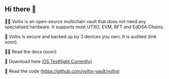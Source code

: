## Hi there 👋

🙋‍♀️ Voltix is an open-source multichain vault that does not need any specialised hardware. It supports most UTXO, EVM, BFT and EdDSA Chains.

🌈 Voltix is secure and backed up by 3 devices you own. It is audited (link soon). 

👩‍💻 Read the docs (soon) 

🍿 Download here [iOS Testflight Currently](https://testflight.apple.com/join/CHHICwnO))

🧙 Read the code (https://github.com/voltix-vault/voltix)
